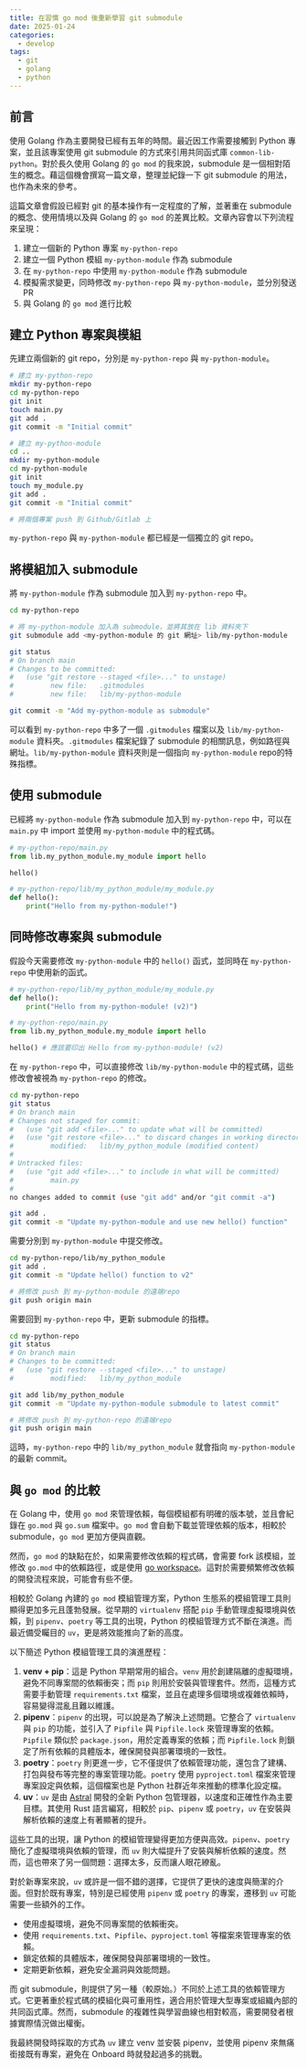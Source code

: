 ```yaml
---
title: 在習慣 go mod 後重新學習 git submodule
date: 2025-01-24
categories:
  - develop
tags:
  - git
  - golang
  - python
---
```


## 前言

使用 Golang 作為主要開發已經有五年的時間。最近因工作需要接觸到 Python 專案，並且該專案使用 git submodule 的方式來引用共同函式庫 `common-lib-python`。對於長久使用 Golang 的 `go mod` 的我來說，submodule 是一個相對陌生的概念。藉這個機會撰寫一篇文章，整理並紀錄一下 git submodule 的用法，也作為未來的參考。

這篇文章會假設已經對 git 的基本操作有一定程度的了解，並著重在 submodule 的概念、使用情境以及與 Golang 的 `go mod` 的差異比較。文章內容會以下列流程來呈現：

1. 建立一個新的 Python 專案 `my-python-repo`
2. 建立一個 Python 模組 `my-python-module` 作為 submodule
3. 在 `my-python-repo` 中使用 `my-python-module` 作為 submodule
4. 模擬需求變更，同時修改 `my-python-repo` 與 `my-python-module`，並分別發送 PR
5. 與 Golang 的 `go mod` 進行比較

## 建立 Python 專案與模組

先建立兩個新的 git repo，分別是 `my-python-repo` 與 `my-python-module`。

```bash
# 建立 my-python-repo
mkdir my-python-repo
cd my-python-repo
git init
touch main.py
git add .
git commit -m "Initial commit"

# 建立 my-python-module
cd ..
mkdir my-python-module
cd my-python-module
git init
touch my_module.py
git add .
git commit -m "Initial commit"

# 將兩個專案 push 到 Github/Gitlab 上
```

`my-python-repo` 與 `my-python-module` 都已經是一個獨立的 git repo。

## 將模組加入 submodule

將 `my-python-module` 作為 submodule 加入到 `my-python-repo` 中。

```bash
cd my-python-repo

# 將 my-python-module 加入為 submodule，並將其放在 lib 資料夾下
git submodule add <my-python-module 的 git 網址> lib/my-python-module

git status
# On branch main
# Changes to be committed:
#   (use "git restore --staged <file>..." to unstage)
#         new file:   .gitmodules
#         new file:   lib/my-python-module

git commit -m "Add my-python-module as submodule"
```

可以看到 `my-python-repo` 中多了一個 `.gitmodules` 檔案以及 `lib/my-python-module` 資料夾。`.gitmodules` 檔案紀錄了 submodule 的相關訊息，例如路徑與網址。`lib/my-python-module` 資料夾則是一個指向 `my-python-module` repo的特殊指標。

## 使用 submodule

已經將 `my-python-module` 作為 submodule 加入到 `my-python-repo` 中，可以在 `main.py` 中 import 並使用 `my-python-module` 中的程式碼。

```python
# my-python-repo/main.py
from lib.my_python_module.my_module import hello

hello()
```

```python
# my-python-repo/lib/my_python_module/my_module.py
def hello():
    print("Hello from my-python-module!")
```

## 同時修改專案與 submodule

假設今天需要修改 `my-python-module` 中的 `hello()` 函式，並同時在 `my-python-repo` 中使用新的函式。

```python
# my-python-repo/lib/my_python_module/my_module.py
def hello():
    print("Hello from my-python-module! (v2)")
```

```python
# my-python-repo/main.py
from lib.my_python_module.my_module import hello

hello() # 應該要印出 Hello from my-python-module! (v2)
```

在 `my-python-repo` 中，可以直接修改 `lib/my-python-module` 中的程式碼，這些修改會被視為 `my-python-repo` 的修改。

```bash
cd my-python-repo
git status
# On branch main
# Changes not staged for commit:
#   (use "git add <file>..." to update what will be committed)
#   (use "git restore <file>..." to discard changes in working directory)
#         modified:   lib/my_python_module (modified content)
#
# Untracked files:
#   (use "git add <file>..." to include in what will be committed)
#         main.py
#
no changes added to commit (use "git add" and/or "git commit -a")

git add .
git commit -m "Update my-python-module and use new hello() function"
```

需要分別到 `my-python-module` 中提交修改。

```bash
cd my-python-repo/lib/my_python_module
git add .
git commit -m "Update hello() function to v2"

# 將修改 push 到 my-python-module 的遠端repo
git push origin main
```

需要回到 `my-python-repo` 中，更新 submodule 的指標。

```bash
cd my-python-repo
git status
# On branch main
# Changes to be committed:
#   (use "git restore --staged <file>..." to unstage)
#         modified:   lib/my_python_module

git add lib/my_python_module
git commit -m "Update my-python-module submodule to latest commit"

# 將修改 push 到 my-python-repo 的遠端repo
git push origin main
```

這時，`my-python-repo` 中的 `lib/my_python_module` 就會指向 `my-python-module` 的最新 commit。

## 與 `go mod` 的比較

在 Golang 中，使用 `go mod` 來管理依賴，每個模組都有明確的版本號，並且會紀錄在 `go.mod` 與 `go.sum` 檔案中。`go mod` 會自動下載並管理依賴的版本，相較於 submodule，`go mod` 更加方便與直觀。

然而，`go mod` 的缺點在於，如果需要修改依賴的程式碼，會需要 fork 該模組，並修改 `go.mod` 中的依賴路徑，或是使用 [go workspace](https://go.dev/blog/get-familiar-with-workspaces)。這對於需要頻繁修改依賴的開發流程來說，可能會有些不便。

相較於 Golang 內建的 `go mod` 模組管理方案，Python 生態系的模組管理工具則顯得更加多元且蓬勃發展。從早期的 `virtualenv` 搭配 `pip` 手動管理虛擬環境與依賴，到 `pipenv`、`poetry` 等工具的出現，Python 的模組管理方式不斷在演進。而最近備受矚目的 `uv`，更是將效能推向了新的高度。

以下簡述 Python 模組管理工具的演進歷程：

1. **venv + pip**：這是 Python 早期常用的組合。`venv` 用於創建隔離的虛擬環境，避免不同專案間的依賴衝突；而 `pip` 則用於安裝與管理套件。然而，這種方式需要手動管理 `requirements.txt` 檔案，並且在處理多個環境或複雜依賴時，容易變得混亂且難以維護。
2. **pipenv**：`pipenv` 的出現，可以說是為了解決上述問題。它整合了 `virtualenv` 與 `pip` 的功能，並引入了 `Pipfile` 與 `Pipfile.lock` 來管理專案的依賴。`Pipfile` 類似於 `package.json`，用於定義專案的依賴；而 `Pipfile.lock` 則鎖定了所有依賴的具體版本，確保開發與部署環境的一致性。
3. **poetry**：`poetry` 則更進一步，它不僅提供了依賴管理功能，還包含了建構、打包與發布等完整的專案管理功能。`poetry` 使用 `pyproject.toml` 檔案來管理專案設定與依賴，這個檔案也是 Python 社群近年來推動的標準化設定檔。
4. **uv**：`uv` 是由 [Astral](https://astral.sh/) 開發的全新 Python 包管理器，以速度和正確性作為主要目標。其使用 Rust 語言編寫，相較於 `pip`、`pipenv` 或 `poetry`，`uv` 在安裝與解析依賴的速度上有著顯著的提升。

這些工具的出現，讓 Python 的模組管理變得更加方便與高效。`pipenv`、`poetry` 簡化了虛擬環境與依賴的管理，而 `uv` 則大幅提升了安裝與解析依賴的速度。然而，這也帶來了另一個問題：選擇太多，反而讓人眼花繚亂。

對於新專案來說，`uv` 或許是一個不錯的選擇，它提供了更快的速度與簡潔的介面。但對於既有專案，特別是已經使用 `pipenv` 或 `poetry` 的專案，遷移到 `uv` 可能需要一些額外的工作。

- 使用虛擬環境，避免不同專案間的依賴衝突。
- 使用 `requirements.txt`、`Pipfile`、`pyproject.toml` 等檔案來管理專案的依賴。
- 鎖定依賴的具體版本，確保開發與部署環境的一致性。
- 定期更新依賴，避免安全漏洞與效能問題。

而 git submodule，則提供了另一種（較原始。）不同於上述工具的依賴管理方式。它更著重於程式碼的模組化與可重用性，適合用於管理大型專案或組織內部的共同函式庫。然而，submodule 的複雜性與學習曲線也相對較高，需要開發者根據實際情況做出權衡。

我最終開發時採取的方式為 `uv` 建立 venv 並安裝 pipenv，並使用 pipenv 來無痛銜接既有專案，避免在 Onboard 時就發起過多的挑戰。

